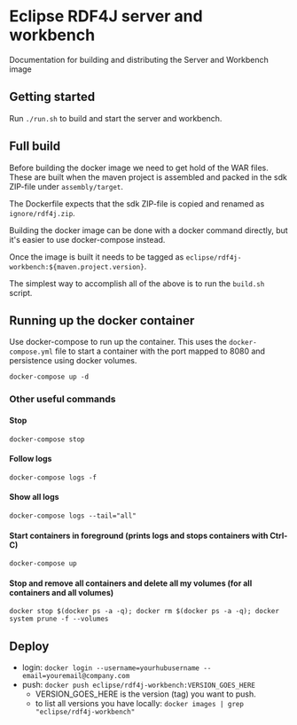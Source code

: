 # Eclipse RDF4J server and workbench

Documentation for building and distributing the Server and Workbench image

## Getting started

Run `./run.sh` to build and start the server and workbench.

## Full build
Before building the docker image we need to get hold of the WAR files. These are built when 
the maven project is assembled and packed in the sdk ZIP-file under `assembly/target`.

The Dockerfile expects that the sdk ZIP-file is copied and renamed as `ignore/rdf4j.zip`.

Building the docker image can be done with a docker command directly, but it's easier to use 
docker-compose instead. 

Once the image is built it needs to be tagged as `eclipse/rdf4j-workbench:${maven.project.version}`.

The simplest way to accomplish all of the above is to run the `build.sh` script.

## Running up the docker container

Use docker-compose to run up the container. This uses the `docker-compose.yml` file to start
a container with the port mapped to 8080 and persistence using docker volumes.

`docker-compose up -d`

### Other useful commands

#### Stop
`docker-compose stop`

#### Follow logs
`docker-compose logs -f`

#### Show all logs
`docker-compose logs --tail="all"`

#### Start containers in foreground (prints logs and stops containers with Ctrl-C)
`docker-compose up`

#### Stop and remove all containers and delete all my volumes (for all containers and all volumes)
`docker stop $(docker ps -a -q); docker rm $(docker ps -a -q); docker system prune -f --volumes`

## Deploy

 * login: `docker login --username=yourhubusername --email=youremail@company.com`
 * push: `docker push eclipse/rdf4j-workbench:VERSION_GOES_HERE`
   * VERSION_GOES_HERE is the version (tag) you want to push.
   * to list all versions you have locally: `docker images | grep "eclipse/rdf4j-workbench"` 
